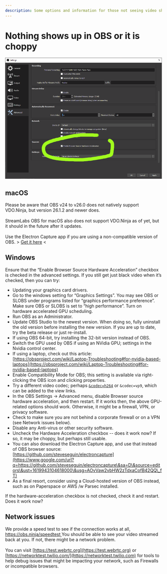```yaml
---
description: Some options and information for those not seeing video show up in OBS Studio
---
```


# Nothing shows up in OBS or it is choppy

![](<../.gitbook/assets/image (1).png>)

## macOS

Please be aware that OBS v24 to v26.0 does not natively support VDO.Ninja, but version 26.1.2 and newer does.\
\
StreamLabs OBS for macOS also does not support VDO.Ninja as of yet, but it should in the future after it updates.\
\
Use the Electron Capture app if you are using a non-compatible version of OBS. > [Get it here](https://github.com/steveseguin/electroncapture) <

## Windows

Ensure that the “Enable Browser Source Hardware Acceleration” checkbox is checked in the advanced settings. If you still get just black video when it’s checked, then you can try:

* Updating your graphics card drivers.
* Go to the windows setting for “Graphics Settings”. You may see OBS or SLOBS under programs listed for “graphics performance preference”. Make sure OBS or SLOBS is set to “high performance”. Turn on hardware accelerated GPU scheduling.
* Run OBS as an Administrator.
* Update OBS Studio to the newest version. When doing so, fully uninstall the old version before installing the new version. If you are up to date, try the beta release or just re-install.
* If using OBS 64-bit, try installing the 32-bit version instead of OBS.
* Switch the GPU used by OBS if using an NVidia GPU; settings in the Nvidia control center.
* If using a laptop, check out this article: [https://obsproject.com/wiki/Laptop-Troubleshooting#for-nvidia-based-laptops](https://obsproject.com/wiki/Laptop-Troubleshooting#for-nvidia-based-laptops)
* Enable Compatibility Mode for OBS; this setting is available via right-clicking the OBS icon and clicking properties.
* Try a different video codec; perhaps [`&codec=h264`](../viewers-settings/codec.md) or `&codec=vp9`, which can be added to the view links.
* In the OBS Settings -> Advanced menu, disable Browser source hardware acceleration, and then restart. If it works then, the above GPU-related options should work. Otherwise, it might be a firewall, VPN, or privacy software.
* Check to make sure you are not behind a corporate firewall or on a VPN (see Network issues below).
* Disable any Anti-virus or other security software.
* Uncheck the Hardware Acceleration checkbox -- does it work now? If so, it may be choppy, but perhaps still usable.
* You can also download the Electron Capture app, and use that instead of OBS browser source: [https://github.com/steveseguin/electroncapture](https://www.google.com/url?q=https://github.com/steveseguin/electroncapture\&sa=D\&source=editors\&ust=1619943104618000\&usg=AOvVaw2vbHW2zTdxaCofB42QQ\_fT)
* As a final resort, consider using a Cloud-hosted version of OBS instead, such as on Paperspace or AWS /w Parsec installed.

If the hardware-acceleration checkbox is not checked, check it and restart. Does it work now?

## Network issues

We provide a speed test to see if the connection works at all,[ https://obs.ninja/speedtest ](https://obs.ninja/speedtest) You should be able to see your video streamed back at you. If not, there might be a network problem.\
\
You can visit [https://test.webrtc.org](https://test.webrtc.org) or [https://networktest.twilio.com/](https://networktest.twilio.com) for tools to help debug issues that might be impacting your network, such as Firewalls or incompatible browsers.
